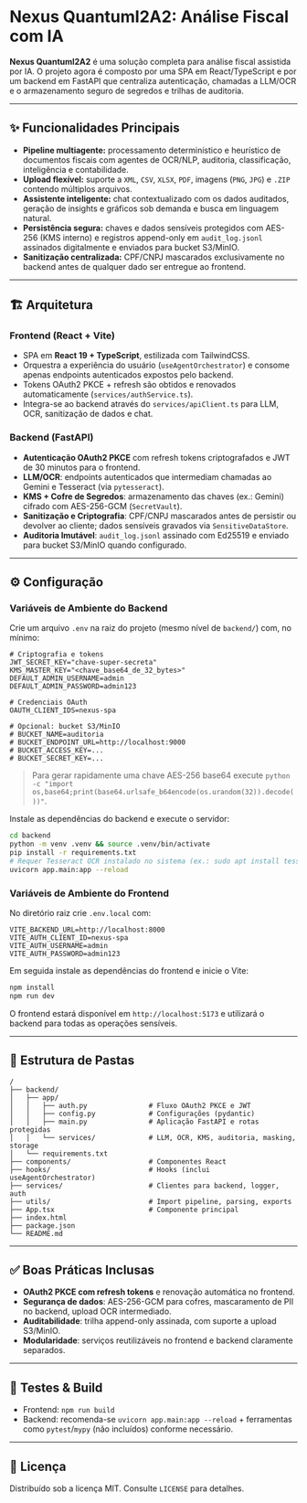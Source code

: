 # Nexus QuantumI2A2: Análise Fiscal com IA

**Nexus QuantumI2A2** é uma solução completa para análise fiscal assistida por IA. O projeto agora é composto por uma SPA em React/TypeScript e por um backend em FastAPI que centraliza autenticação, chamadas a LLM/OCR e o armazenamento seguro de segredos e trilhas de auditoria.

---

## ✨ Funcionalidades Principais

* **Pipeline multiagente:** processamento determinístico e heurístico de documentos fiscais com agentes de OCR/NLP, auditoria, classificação, inteligência e contabilidade.
* **Upload flexível:** suporte a `XML`, `CSV`, `XLSX`, `PDF`, imagens (`PNG`, `JPG`) e `.ZIP` contendo múltiplos arquivos.
* **Assistente inteligente:** chat contextualizado com os dados auditados, geração de insights e gráficos sob demanda e busca em linguagem natural.
* **Persistência segura:** chaves e dados sensíveis protegidos com AES-256 (KMS interno) e registros append-only em `audit_log.jsonl` assinados digitalmente e enviados para bucket S3/MinIO.
* **Sanitização centralizada:** CPF/CNPJ mascarados exclusivamente no backend antes de qualquer dado ser entregue ao frontend.

---

## 🏗️ Arquitetura

### Frontend (React + Vite)

* SPA em **React 19 + TypeScript**, estilizada com TailwindCSS.
* Orquestra a experiência do usuário (`useAgentOrchestrator`) e consome apenas endpoints autenticados expostos pelo backend.
* Tokens OAuth2 PKCE + refresh são obtidos e renovados automaticamente (`services/authService.ts`).
* Integra-se ao backend através do `services/apiClient.ts` para LLM, OCR, sanitização de dados e chat.

### Backend (FastAPI)

* **Autenticação OAuth2 PKCE** com refresh tokens criptografados e JWT de 30 minutos para o frontend.
* **LLM/OCR**: endpoints autenticados que intermediam chamadas ao Gemini e Tesseract (via `pytesseract`).
* **KMS + Cofre de Segredos**: armazenamento das chaves (ex.: Gemini) cifrado com AES-256-GCM (`SecretVault`).
* **Sanitização e Criptografia**: CPF/CNPJ mascarados antes de persistir ou devolver ao cliente; dados sensíveis gravados via `SensitiveDataStore`.
* **Auditoria Imutável**: `audit_log.jsonl` assinado com Ed25519 e enviado para bucket S3/MinIO quando configurado.

---

## ⚙️ Configuração

### Variáveis de Ambiente do Backend

Crie um arquivo `.env` na raiz do projeto (mesmo nível de `backend/`) com, no mínimo:

```env
# Criptografia e tokens
JWT_SECRET_KEY="chave-super-secreta"
KMS_MASTER_KEY="<chave_base64_de_32_bytes>"
DEFAULT_ADMIN_USERNAME=admin
DEFAULT_ADMIN_PASSWORD=admin123

# Credenciais OAuth
OAUTH_CLIENT_IDS=nexus-spa

# Opcional: bucket S3/MinIO
# BUCKET_NAME=auditoria
# BUCKET_ENDPOINT_URL=http://localhost:9000
# BUCKET_ACCESS_KEY=...
# BUCKET_SECRET_KEY=...
```

> Para gerar rapidamente uma chave AES-256 base64 execute `python -c "import os,base64;print(base64.urlsafe_b64encode(os.urandom(32)).decode())"`.

Instale as dependências do backend e execute o servidor:

```bash
cd backend
python -m venv .venv && source .venv/bin/activate
pip install -r requirements.txt
# Requer Tesseract OCR instalado no sistema (ex.: sudo apt install tesseract-ocr)
uvicorn app.main:app --reload
```

### Variáveis de Ambiente do Frontend

No diretório raiz crie `.env.local` com:

```env
VITE_BACKEND_URL=http://localhost:8000
VITE_AUTH_CLIENT_ID=nexus-spa
VITE_AUTH_USERNAME=admin
VITE_AUTH_PASSWORD=admin123
```

Em seguida instale as dependências do frontend e inicie o Vite:

```bash
npm install
npm run dev
```

O frontend estará disponível em `http://localhost:5173` e utilizará o backend para todas as operações sensíveis.

---

## 📁 Estrutura de Pastas

```
/
├── backend/
│   ├── app/
│   │   ├── auth.py               # Fluxo OAuth2 PKCE e JWT
│   │   ├── config.py             # Configurações (pydantic)
│   │   ├── main.py               # Aplicação FastAPI e rotas protegidas
│   │   └── services/             # LLM, OCR, KMS, auditoria, masking, storage
│   └── requirements.txt
├── components/                   # Componentes React
├── hooks/                        # Hooks (inclui useAgentOrchestrator)
├── services/                     # Clientes para backend, logger, auth
├── utils/                        # Import pipeline, parsing, exports
├── App.tsx                       # Componente principal
├── index.html
├── package.json
└── README.md
```

---

## ✅ Boas Práticas Inclusas

* **OAuth2 PKCE com refresh tokens** e renovação automática no frontend.
* **Segurança de dados**: AES-256-GCM para cofres, mascaramento de PII no backend, upload OCR intermediado.
* **Auditabilidade**: trilha append-only assinada, com suporte a upload S3/MinIO.
* **Modularidade**: serviços reutilizáveis no frontend e backend claramente separados.

---

## 🧪 Testes & Build

* Frontend: `npm run build`
* Backend: recomenda-se `uvicorn app.main:app --reload` + ferramentas como `pytest`/`mypy` (não incluídos) conforme necessário.

---

## 📄 Licença

Distribuído sob a licença MIT. Consulte `LICENSE` para detalhes.
